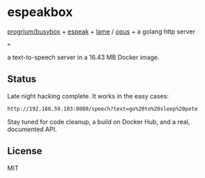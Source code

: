 # espeakbox

[progrium/busybox](https://github.com/progrium/busybox) + [espeak](http://espeak.sourceforge.net/) + [lame](http://lame.sourceforge.net/) / [opus](http://www.opus-codec.org/) + a golang http server

`=`

a text-to-speech server in a 16.43 MB Docker image.

## Status

Late night hacking complete. It works in the easy cases:

```
http://192.168.59.103:8080/speech?text=go%20to%20sleep%20pete
```

Stay tuned for code cleanup, a build on Docker Hub, and a real, documented API.

## License

MIT